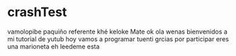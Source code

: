# crashTest
vamolopibe
paquiño referente
khé keloke
Mate 
ok
ola wenas bienvenidos a mi tutorial de yutub hoy vamos a programar tuenti grcias por participar
eres una marioneta
eh
leedeme esta
